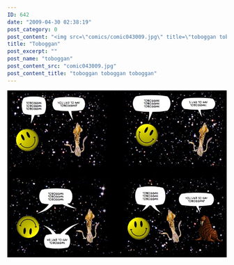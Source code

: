 ```yaml
---
ID: 642
date: "2009-04-30 02:38:19"
post_category: 0
post_content: "<img src=\"comics/comic043009.jpg\" title=\"toboggan toboggan toboggan\" />"
title: "Toboggan"
post_excerpt: ""
post_name: "toboggan"
post_content_src: "comic043009.jpg"
post_content_title: "toboggan toboggan toboggan"
---
```



[![toboggan toboggan toboggan](/comics-hi-res/comic043009.jpg)](/comics-hi-res/comic043009.jpg)
